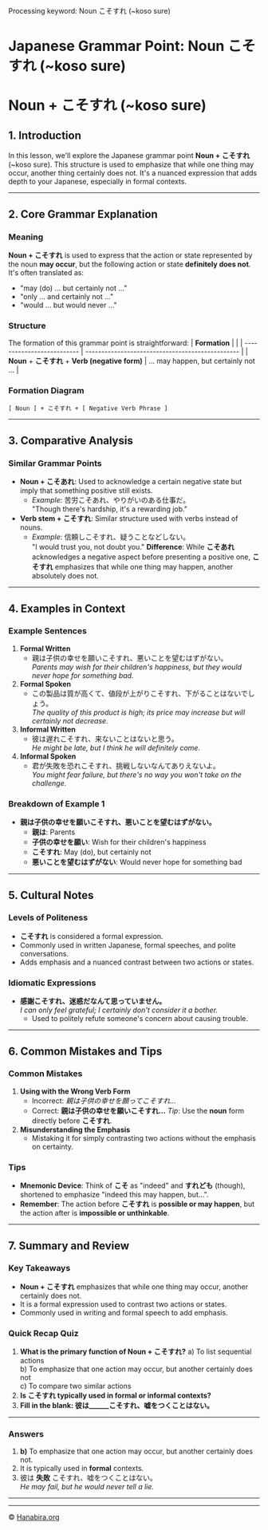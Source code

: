 Processing keyword: Noun こそすれ (~koso sure)
# Japanese Grammar Point: Noun こそすれ (~koso sure)
# Noun + こそすれ (~koso sure)
## 1. Introduction
In this lesson, we'll explore the Japanese grammar point **Noun + こそすれ** (~koso sure). This structure is used to emphasize that while one thing may occur, another thing certainly does not. It's a nuanced expression that adds depth to your Japanese, especially in formal contexts.

---
## 2. Core Grammar Explanation
### Meaning
**Noun + こそすれ** is used to express that the action or state represented by the noun **may occur**, but the following action or state **definitely does not**. It's often translated as:
- "may (do) ... but certainly not ..."
- "only ... and certainly not ..."
- "would ... but would never ..."
### Structure
The formation of this grammar point is straightforward:
| **Formation**              |                                                  |
| -------------------------- | ------------------------------------------------ |
| **Noun** + **こそすれ** + **Verb (negative form)** | ... may happen, but certainly not ... |
### Formation Diagram
```plaintext
[ Noun ] + こそすれ + [ Negative Verb Phrase ]
```
---
## 3. Comparative Analysis
### Similar Grammar Points
- **Noun + こそあれ**: Used to acknowledge a certain negative state but imply that something positive still exists.
  - _Example_: 苦労こそあれ、やりがいのある仕事だ。  
    "Though there's hardship, it's a rewarding job."
- **Verb stem + こそすれ**: Similar structure used with verbs instead of nouns.
  - _Example_: 信頼しこそすれ、疑うことなどしない。  
    "I would trust you, not doubt you."
**Difference**: While **こそあれ** acknowledges a negative aspect before presenting a positive one, **こそすれ** emphasizes that while one thing may happen, another absolutely does not.
---
## 4. Examples in Context
### Example Sentences
1. **Formal Written**
   - 親は子供の幸せを願いこそすれ、悪いことを望むはずがない。  
     _Parents may wish for their children's happiness, but they would never hope for something bad._
2. **Formal Spoken**
   - この製品は質が高くて、値段が上がりこそすれ、下がることはないでしょう。  
     _The quality of this product is high; its price may increase but will certainly not decrease._
3. **Informal Written**
   - 彼は遅れこそすれ、来ないことはないと思う。  
     _He might be late, but I think he will definitely come._
4. **Informal Spoken**
   - 君が失敗を恐れこそすれ、挑戦しないなんてありえないよ。  
     _You might fear failure, but there's no way you won't take on the challenge._
### Breakdown of Example 1
- **親は子供の幸せを願いこそすれ、悪いことを望むはずがない。**
  - **親は**: Parents
  - **子供の幸せを願い**: Wish for their children's happiness
  - **こそすれ**: May (do), but certainly not
  - **悪いことを望むはずがない**: Would never hope for something bad
---
## 5. Cultural Notes
### Levels of Politeness
- **こそすれ** is considered a formal expression.
- Commonly used in written Japanese, formal speeches, and polite conversations.
- Adds emphasis and a nuanced contrast between two actions or states.
### Idiomatic Expressions
- **感謝こそすれ、迷惑だなんて思っていません。**  
  _I can only feel grateful; I certainly don't consider it a bother._
  - Used to politely refute someone's concern about causing trouble.
---
## 6. Common Mistakes and Tips
### Common Mistakes
1. **Using with the Wrong Verb Form**
   - Incorrect: *親は子供の幸せを願ってこそすれ...*
   - Correct:  **親は子供の幸せを願いこそすれ...**
   *Tip*: Use the **noun** form directly before **こそすれ**.
2. **Misunderstanding the Emphasis**
   - Mistaking it for simply contrasting two actions without the emphasis on certainty.
### Tips
- **Mnemonic Device**: Think of **こそ** as "indeed" and **すれども** (though), shortened to emphasize "indeed this may happen, but...".
- **Remember**: The action before **こそすれ** is **possible or may happen**, but the action after is **impossible or unthinkable**.
---
## 7. Summary and Review
### Key Takeaways
- **Noun + こそすれ** emphasizes that while one thing may occur, another certainly does not.
- It is a formal expression used to contrast two actions or states.
- Commonly used in writing and formal speech to add emphasis.
### Quick Recap Quiz
1. **What is the primary function of Noun + こそすれ?**
   a) To list sequential actions  
   b) To emphasize that one action may occur, but another certainly does not  
   c) To compare two similar actions  
2. **Is こそすれ typically used in formal or informal contexts?**
3. **Fill in the blank: 彼は______こそすれ、嘘をつくことはない。**
---
### Answers
1. **b)** To emphasize that one action may occur, but another certainly does not.
2. It is typically used in **formal** contexts.
3. 彼は **失敗** こそすれ、嘘をつくことはない。  
   _He may fail, but he would never tell a lie._
---


---

© [Hanabira.org](https://hanabira.org)
